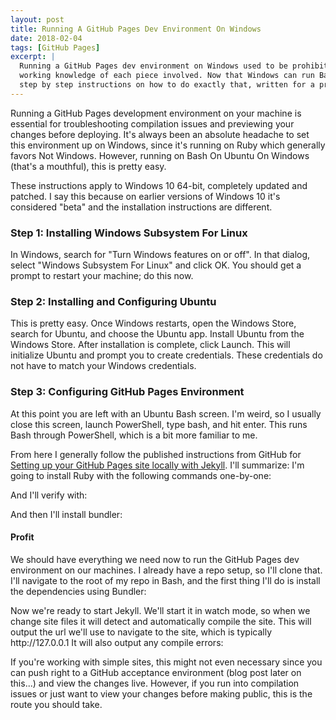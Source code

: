 ```yaml
---
layout: post
title: Running A GitHub Pages Dev Environment On Windows
date: 2018-02-04
tags: [GitHub Pages]
excerpt: |
  Running a GitHub Pages dev environment on Windows used to be prohibitively difficult for a person who did not have
  working knowledge of each piece involved. Now that Windows can run Bash, this is no longer the case. Here are
  step by step instructions on how to do exactly that, written for a primarily Windows-based user.
---
```

<p>
Running a GitHub Pages development environment on your machine is essential for troubleshooting compilation issues and previewing your changes before deploying. It's always been an absolute headache to set this environment up on Windows, since it's running on Ruby which generally favors Not Windows. However, running on Bash On Ubuntu On Windows (that's a mouthful), this is pretty easy.
</p>
<p>
These instructions apply to Windows 10 64-bit, completely updated and patched. I say this because on earlier versions of Windows 10 it's considered "beta" and the installation instructions are different.
</p>
<h3>Step 1: Installing Windows Subsystem For Linux</h3>
<p>
In Windows, search for "Turn Windows features on or off". In that dialog, select "Windows Subsystem For Linux" and click OK. You should get a prompt to restart your machine; do this now.
</p>
<h3>Step 2: Installing and Configuring Ubuntu</h3>
<p>
This is pretty easy. Once Windows restarts, open the Windows Store, search for Ubuntu, and choose the Ubuntu app. Install Ubuntu from the Windows Store. After installation is complete, click Launch. This will initialize Ubuntu and prompt you to create credentials. These credentials do not have to match your Windows credentials.
</p>
<h3>Step 3: Configuring GitHub Pages Environment</h3>
<p>
At this point you are left with an Ubuntu Bash screen. I'm weird, so I usually close this screen, launch PowerShell, type bash, and hit enter. This runs Bash through PowerShell, which is a bit more familiar to me.
</p>
<p>
From here I generally follow the published instructions from GitHub for <a href="https://help.github.com/articles/setting-up-your-github-pages-site-locally-with-jekyll/">Setting up your GitHub Pages site locally with Jekyll</a>. I'll summarize: I'm going to install Ruby with the following commands one-by-one:
<script src="https://gist.github.com/mikecole/f084f86a2afe834e27022f500a4942d7.js"></script>
</p>
<p>
And I'll verify with:
<script src="https://gist.github.com/mikecole/fbcc1b2e4f1322f3526f54d1e0e5231c.js"></script>
</p>
<p>
And then I'll install bundler:
<script src="https://gist.github.com/mikecole/766e2275898c79711840ddbcefbf21e3.js"></script>
</p>
<h4>Profit</h4>
<p>
We should have everything we need now to run the GitHub Pages dev environment on our machines. I already have a repo setup, so I'll clone that. I'll navigate to the root of my repo in Bash, and the first thing I'll do is install the dependencies using Bundler:
<script src="https://gist.github.com/mikecole/6186cbe4908de44c056e9b5542910379.js"></script>
</p>
<p>
Now we're ready to start Jekyll. We'll start it in watch mode, so when we change site files it will detect and automatically compile the site. This will output the url we'll use to navigate to the site, which is typically http://127.0.0.1 It will also output any compile errors:
<script src="https://gist.github.com/mikecole/6cc55122b6cb25f50cc2de7a83359f39.js"></script>
</p>
<p>
If you're working with simple sites, this might not even necessary since you can push right to a GitHub acceptance environment (blog post later on this...) and view the changes live. However, if you run into compilation issues or just want to view your changes before making public, this is the route you should take.
</p>